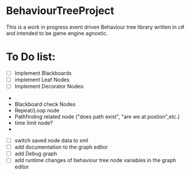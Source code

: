 # BehaviourTreeProject

This is a work in progress event driven Behaviour tree library written in c# and intended to be game engine agnostic.

# To Do list:
- [ ] Implement Blackboards
- [ ] implement Leaf Nodes
- [ ] Implement Decorator Nodes:
- 
- Blackboard check Nodes
- Repeat/Loop node
- Pathfinding related node ("does path exist", "are we at postion",etc.)
- time limit node?
- 
- [ ] switch saved node data to xml
- [ ] add documentation to the graph editor
- [ ] add Debug graph
- [ ] add runtime changes of behaviour tree node variables in  the graph editor
